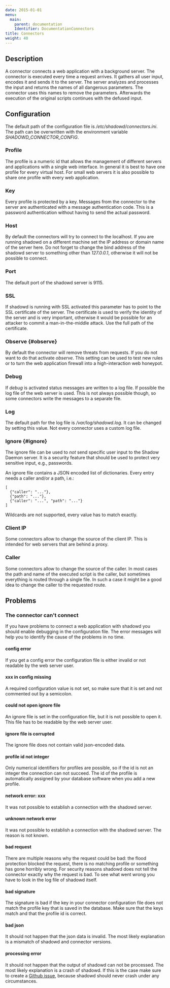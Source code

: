```yaml
---
date: 2015-01-01
menu:
  main:
    parent: documentation
    Identifier: DocumentationConnectors
title: Connectors
weight: 40
---
```


## Description

A connector connects a web application with a background server.
The connector is executed every time a request arrives.
It gathers all user input, encodes it and sends it to the server.
The server analyzes and processes the input and returns the names of all dangerous parameters.
The connector uses this names to remove the parameters.
Afterwards the execution of the original scripts continues with the defused input.

## Configuration

The default path of the configuration file is */etc/shadowd/connectors.ini*.
The path can be overwritten with the environment variable *SHADOWD_CONNECTOR_CONFIG*.

### Profile

The profile is a numeric id that allows the management of different servers and applications with a single web interface.
In general it is best to have one profile for every virtual host.
For small web servers it is also possible to share one profile with every web application.

### Key

Every profile is protected by a key.
Messages from the connector to the server are authenticated with a message authentication code.
This is a password authentication without having to send the actual password.

### Host

By default the connectors will try to connect to the localhost.
If you are running shadowd on a different machine set the IP address or domain name of the server here.
Do not forget to change the bind address of the shadowd server to something other than *127.0.0.1*, otherwise it will not be possible to connect.

### Port

The default port of the shadowd server is 9115.

### SSL

If shadowd is running with SSL activated this parameter has to point to the SSL certificate of the server.
The certificate is used to verify the identity of the server and is very important, otherwise it would be possible for an attacker to commit a man-in-the-middle attack.
Use the full path of the certificate.

### Observe {#observe}

By default the connector will remove threats from requests.
If you do not want to do that activate *observe*.
This setting can be used to test new rules or to turn the web application firewall into a high-interaction web honeypot.

### Debug

If *debug* is activated status messages are written to a log file.
If possible the log file of the web server is used.
This is not always possible though, so some connectors write the messages to a separate file.

### Log

The default path for the log file is */var/log/shadowd.log*.
It can be changed by setting this value.
Not every connector uses a custom log file.

### Ignore {#ignore}

The ignore file can be used to *not* send specific user input to the Shadow Daemon server.
It is a security feature that should be used to protect very sensitive input, e.g., passwords.

An ignore file contains a JSON encoded list of dictionaries.
Every entry needs a caller and/or a path, i.e.:

    [
      {"caller": "..."},
      {"path": "..."},
      {"caller": "...", "path": "..."}
    ]

Wildcards are not supported, every value has to match exactly.

### Client IP

Some connectors allow to change the source of the client IP.
This is intended for web servers that are behind a proxy.

### Caller

Some connectors allow to change the source of the caller.
In most cases the path and name of the executed script is the caller, but sometimes everything is routed through a single file.
In such a case it might be a good idea to change the caller to the requested route.

## Problems

### The connector can't connect

If you have problems to connect a web application with shadowd you should enable debugging in the configuration file.
The error messages will help you to identify the cause of the problems in no time.

#### config error

If you get a config error the configuration file is either invalid or not readable by the web server user.

#### xxx in config missing

A required configuration value is not set, so make sure that it is set and not commented out by a semicolon.

#### could not open ignore file

An ignore file is set in the configuration file, but it is not possible to open it.
This file has to be readable by the web server user.

#### ignore file is corrupted

The ignore file does not contain valid json-encoded data.

#### profile id not integer

Only numerical identifiers for profiles are possible, so if the id is not an integer the connection can not succeed.
The id of the profile is automatically assigned by your database software when you add a new profile.

#### network error: xxx

It was not possible to establish a connection with the shadowd server.

#### unknown network error

It was not possible to establish a connection with the shadowd server.
The reason is not known.

#### bad request

There are multiple reasons why the request could be bad: the flood protection blocked the request, there is no matching profile or something has gone horribly wrong.
For security reasons shadowd does not tell the connector exactly why the request is bad.
To see what went wrong you have to look in the log file of shadowd itself.

#### bad signature

The signature is bad if the key in your connector configuration file does not match the profile key that is saved in the database.
Make sure that the keys match and that the profile id is correct.

#### bad json

It should not happen that the json data is invalid.
The most likely explanation is a mismatch of shadowd and connector versions.

#### processing error

It should not happen that the output of shadowd can not be processed.
The most likely explanation is a crash of shadowd.
If this is the case make sure to create a [Github issue](https://github.com/zecure/shadowd/issues), because shadowd should never crash under any circumstances.
